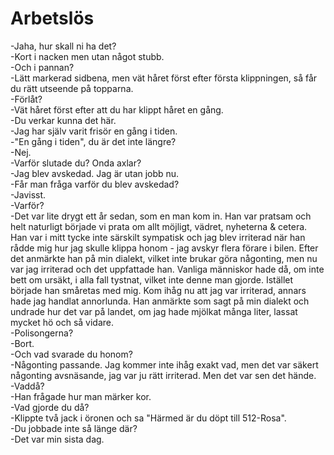 # Arbetslös

-Jaha, hur skall ni ha det?  
-Kort i nacken men utan något stubb.  
-Och i pannan?  
-Lätt markerad sidbena, men vät håret först efter första klippningen, så får du rätt utseende på topparna.  
-Förlåt?  
-Vät håret först efter att du har klippt håret en gång.  
-Du verkar kunna det här.  
-Jag har själv varit frisör en gång i tiden.  
-"En gång i tiden", du är det inte längre?  
-Nej.  
-Varför slutade du? Onda axlar?  
-Jag blev avskedad. Jag är utan jobb nu.  
-Får man fråga varför du blev avskedad?  
-Javisst.  
-Varför?  
-Det var lite drygt ett år sedan, som en man kom in. Han var pratsam och helt naturligt började vi prata om allt möjligt, vädret, nyheterna & cetera. Han var i mitt tycke inte särskilt sympatisk och jag blev irriterad när han rådde mig hur jag skulle klippa honom - jag avskyr flera förare i bilen. Efter det anmärkte han på min dialekt, vilket inte brukar göra någonting, men nu var jag irriterad och det uppfattade han. Vanliga människor hade då, om inte bett om ursäkt, i alla fall tystnat, vilket inte denne man gjorde. Istället började han småretas med mig. Kom ihåg nu att jag var irriterad, annars hade jag handlat annorlunda. Han anmärkte som sagt på min dialekt och undrade hur det var på landet, om jag hade mjölkat många liter, lassat mycket hö och så vidare.  
-Polisongerna?  
-Bort.  
-Och vad svarade du honom?  
-Någonting passande. Jag kommer inte ihåg exakt vad, men det var säkert någonting avsnäsande, jag var ju rätt irriterad. Men det var sen det hände.  
-Vaddå?  
-Han frågade hur man märker kor.  
-Vad gjorde du då?  
-Klippte två jack i öronen och sa "Härmed är du döpt till 512-Rosa".  
-Du jobbade inte så länge där?  
-Det var min sista dag.  